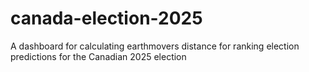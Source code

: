 # canada-election-2025
A dashboard for calculating earthmovers distance for ranking election predictions for the Canadian 2025 election
